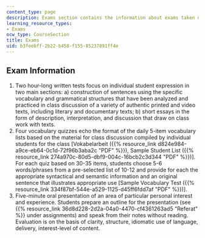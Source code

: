 ```yaml
---
content_type: page
description: Exams section contains the information about exams taken during the course.
learning_resource_types:
- Exams
ocw_type: CourseSection
title: Exams
uid: b3feebff-2b22-b458-f155-85237891ff4e
---
```


Exam Information
----------------

1.  Two hour-long written tests focus on individual student expression in two main sections: a) construction of sentences using the specific vocabulary and grammatical structures that have been analyzed and practiced in class discussion of a variety of authentic printed and video texts, including literary and documentary texts; b) short essays in the form of description, interpretation, and discussion that draw on class work with texts.
2.  Four vocabulary quizzes echo the format of the daily 5-item vocabulary lists based on the material for class discussion compiled by individual students for the class \[Vokabelarbeit ({{% resource_link d824e984-a9ce-eb64-0c1d-72f96b3aba2c "PDF" %}}), Sample Student List ({{% resource_link 274a970c-80d5-dbf9-004c-16bcb2c3d344 "PDF" %}})\]. For each quiz based on 30-35 items, students choose 5-6 words/phrases from a pre-selected list of 10-12 and provide for each the appropriate syntactical and semantic information and an original sentence that illustrates appropriate use \[Sample Vocabulary Test ({{% resource_link 334f87bf-544e-a529-1125-d45ff6fdd7af "PDF" %}})\].
3.  Five-minute oral presentation of an area of particular personal interest and experience. Students prepare an outline for the presentation (see {{% resource_link 36d8d228-2d2a-04a0-4470-cf4361263ad5 "Referat" %}} under assignments) and speak from their notes without reading. Evaluation is on the basis of clarity, structure, idiomatic use of language, delivery, interest-level of content.